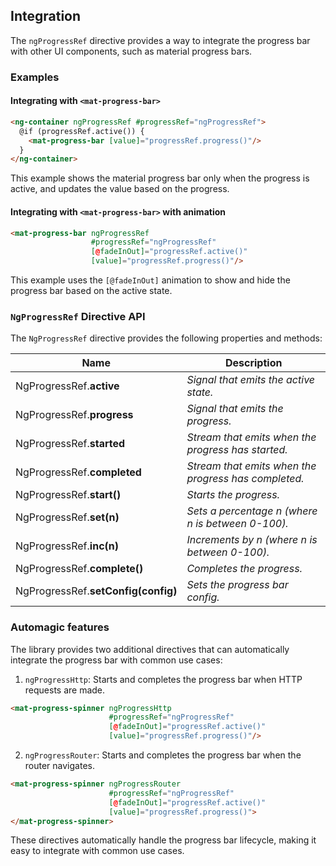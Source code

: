 ## Integration

The `ngProgressRef` directive provides a way to integrate the progress bar with other UI components, such as material progress bars.

### Examples

#### Integrating with `<mat-progress-bar>`

```html
<ng-container ngProgressRef #progressRef="ngProgressRef">
  @if (progressRef.active()) {
    <mat-progress-bar [value]="progressRef.progress()"/>
  }
</ng-container>
```

This example shows the material progress bar only when the progress is active, and updates the value based on the progress.

#### Integrating with `<mat-progress-bar>` with animation

```html
<mat-progress-bar ngProgressRef
                  #progressRef="ngProgressRef"
                  [@fadeInOut]="progressRef.active()"
                  [value]="progressRef.progress()"/>
```

This example uses the `[@fadeInOut]` animation to show and hide the progress bar based on the active state.

### `NgProgressRef` Directive API

The `NgProgressRef` directive provides the following properties and methods:

| Name                                | Description                                          |
|-------------------------------------|------------------------------------------------------|
| NgProgressRef.**active**            | *Signal that emits the active state.*                |
| NgProgressRef.**progress**          | *Signal that emits the progress.*                    |
| NgProgressRef.**started**           | *Stream that emits when the progress has started.*   |
| NgProgressRef.**completed**         | *Stream that emits when the progress has completed.* |
| NgProgressRef.**start()**           | *Starts the progress.*                               |
| NgProgressRef.**set(n)**            | *Sets a percentage n (where n is between 0-100).*    |
| NgProgressRef.**inc(n)**            | *Increments by n (where n is between 0-100).*        |
| NgProgressRef.**complete()**        | *Completes the progress.*                            |
| NgProgressRef.**setConfig(config)** | *Sets the progress bar config.*                      |

### Automagic features

The library provides two additional directives that can automatically integrate the progress bar with common use cases:

1. `ngProgressHttp`: Starts and completes the progress bar when HTTP requests are made.

```html
<mat-progress-spinner ngProgressHttp
                      #progressRef="ngProgressRef"
                      [@fadeInOut]="progressRef.active()"
                      [value]="progressRef.progress()"/>
```

2. `ngProgressRouter`: Starts and completes the progress bar when the router navigates.

```html
<mat-progress-spinner ngProgressRouter
                      #progressRef="ngProgressRef"
                      [@fadeInOut]="progressRef.active()"
                      [value]="progressRef.progress()">
</mat-progress-spinner>
```

These directives automatically handle the progress bar lifecycle, making it easy to integrate with common use cases.
